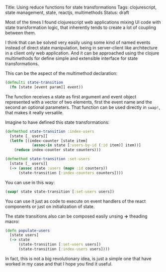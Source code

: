 Title: Using reduce functions for state transformations
Tags: clojurescript, state management, state, reactjs, multimethods
Status: draft

Most of the times I found clojurescript web applications mixing UI code with
state transformation logic, that inherently tends to create a lot of coupling
between them.

I think that can be solved very easily using some kind of named events
instead of direct state manipulation, being in server-client like architecture
in a client only web application. And it can be approached using the clojure
multimethods for define simple and extensible interface for state transformations.

This can be the aspect of the multimethod declaration:

```clojure
(defmulti state-transition
  (fn [state [event param]] event))
```

The function receives a state as first argument and event object represented
with a vector of two elements, first the event name and the second an optional
parameters. That function can be used directly in `swap!`, that makes it
really versatile.

Imagine to have defined this state transformations:

```clojure
(defmethod state-transition :index-users
  [state [_ users]]
  (letfn [(index-counter [state item]
            (assoc-in state [:users-by-id (:id item)] item))]
    (reduce index-counter state counters)))

(defmethod state-transition :set-users
  [state [_ users]]
  (-> (assoc state :users (mapv :id counters))
      (state-transition [:index-counters counters])))
```

You can use in this way:

```clojure
(swap! state state-transition [:set-users users])
```

You can use it just as code to execute on event handlers of the react components
or just on initialization of state.

The state transitions also can be composed easily unsing **->** theading macro:

```clojure
(defn populate-users
  [state users]
  (-> state
      (state-transition [:set-users users])
      (state-transition [:index-users users])))
```

In fact, this is not a big revolutionary idea, is just a simple one that have
worked in my case and that I hope you find it useful.
